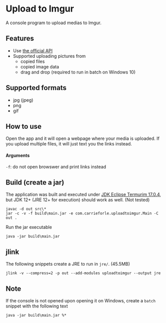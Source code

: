 # Upload to Imgur

A console program to upload medias to Imgur.

## Features

- Use [the official API](https://apidocs.imgur.com/)
- Supported uploading pictures from
    - copied files
    - copied image data
    - drag and drop (required to run in batch on Windows 10)
    
## Supported formats

- jpg (jpeg)
- png
- gif
    
## How to use

Open the app and it will open a webpage where your media is uploaded.
If you upload multiple files, it will just text you the links instead.

#### Arguments

`-f`: do not open browswer and print links instead

## Build (create a jar)

The application was built and executed under [JDK Eclipse Termurim 17.0.4](https://adoptium.net/temurin/releases), 
but JDK 12+ (JRE 12+ for execution) should work as well. (Not tested)

    javac -d out src\*
    jar -c -v -f build\main.jar -e com.carrieforle.uploadtoimgur.Main -C out .

Run the jar executable

    java -jar build\main.jar
    
## jlink

The following snippets create a JRE to run in `jre/`. (45.5MB)

    jlink -v --compress=2 -p out --add-modules uploadtoimgur --output jre

## Note

If the console is not opened upon opening it on Windows, create a `batch` snippet with the following text

    java -jar build\main.jar %*
